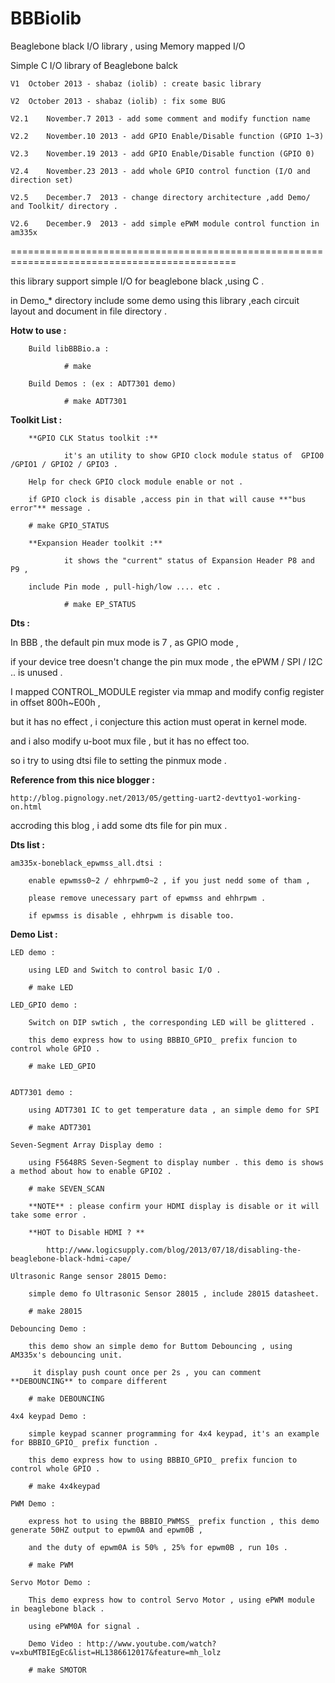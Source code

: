 BBBiolib
=======

Beaglebone black I/O library , using Memory mapped I/O

Simple C I/O library of Beaglebone balck

	V1 	October 2013 - shabaz (iolib) : create basic library 

	V2 	October 2013 - shabaz (iolib) : fix some BUG

	V2.1	November.7 2013 - add some comment and modify function name

	V2.2	November.10 2013 - add GPIO Enable/Disable function (GPIO 1~3)

	V2.3	November.19 2013 - add GPIO Enable/Disable function (GPIO 0)

	V2.4	November.23 2013 - add whole GPIO control function (I/O and direction set)

	V2.5	December.7  2013 - change directory architecture ,add Demo/ and Toolkit/ directory .

	V2.6	December.9  2013 - add simple ePWM module control function in am335x

=============================================================================================

this library support simple I/O for beaglebone black ,using C .

in Demo_* directory include some demo using this library ,each circuit layout and document in file directory .


**Hotw to use :**

        Build libBBBio.a :

                # make

        Build Demos : (ex : ADT7301 demo)

                # make ADT7301

**Toolkit List :**

        **GPIO CLK Status toolkit :**

                it's an utility to show GPIO clock module status of  GPIO0 /GPIO1 / GPIO2 / GPIO3 . 

		Help for check GPIO clock module enable or not .
	
		if GPIO clock is disable ,access pin in that will cause **"bus error"** message .

		# make GPIO_STATUS

        **Expansion Header toolkit :**

                it shows the "current" status of Expansion Header P8 and P9 ,

		include Pin mode , pull-high/low .... etc .

                # make EP_STATUS


**Dts :**

In BBB , the default pin mux mode is 7 , as GPIO mode , 

if your device tree doesn't change the pin mux mode , the ePWM / SPI / I2C .. is unused .

I mapped CONTROL_MODULE register via mmap and modify config register in offset 800h~E00h , 

but it has no effect , i conjecture this action must operat in kernel mode.

and i also modify u-boot mux file , but it has no effect too.

so i try to using dtsi file to setting the pinmux mode .
	
**Reference from this nice blogger  :**

	http://blog.pignology.net/2013/05/getting-uart2-devttyo1-working-on.html

accroding this blog , i add some dts file for pin mux .
	
**Dts list :**
		
	am335x-boneblack_epwmss_all.dtsi :

		enable epwmss0~2 / ehhrpwm0~2 , if you just nedd some of tham ,

		please remove unecessary part of epwmss and ehhrpwm .

		if epwmss is disable , ehhrpwm is disable too.


**Demo List :**

	LED demo :

		using LED and Switch to control basic I/O .

		# make LED

	LED_GPIO demo :

		Switch on DIP swtich , the corresponding LED will be glittered .

		this demo express how to using BBBIO_GPIO_ prefix funcion to control whole GPIO .

		# make LED_GPIO


	ADT7301 demo :

		using ADT7301 IC to get temperature data , an simple demo for SPI

		# make ADT7301

	Seven-Segment Array Display demo :

		using F5648RS Seven-Segment to display number . this demo is shows a method about how to enable GPIO2 .

		# make SEVEN_SCAN

		**NOTE** : please confirm your HDMI display is disable or it will take some error .

		**HOT to Disable HDMI ? **

			http://www.logicsupply.com/blog/2013/07/18/disabling-the-beaglebone-black-hdmi-cape/ 

	Ultrasonic Range sensor 28015 Demo:

		simple demo fo Ultrasonic Sensor 28015 , include 28015 datasheet.

		# make 28015

	Debouncing Demo :

		this demo show an simple demo for Buttom Debouncing , using AM335x's debouncing unit.

		 it display push count once per 2s , you can comment **DEBOUNCING** to compare different

		# make DEBOUNCING
		
	4x4 keypad Demo :

		simple keypad scanner programming for 4x4 keypad, it's an example for BBBIO_GPIO_ prefix function .

		this demo express how to using BBBIO_GPIO_ prefix funcion to control whole GPIO .

		# make 4x4keypad

	PWM Demo :

		express hot to using the BBBIO_PWMSS_ prefix function , this demo generate 50HZ output to epwm0A and epwm0B ,

		and the duty of epwm0A is 50% , 25% for epwm0B , run 10s .

		# make PWM

	Servo Motor Demo :

		This demo express how to control Servo Motor , using ePWM module in beaglebone black .

		using ePWM0A for signal .

		Demo Video : http://www.youtube.com/watch?v=xbuMTBIEgEc&list=HL1386612017&feature=mh_lolz

		# make SMOTOR
